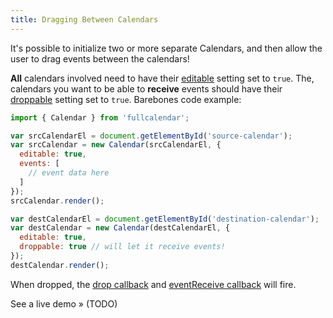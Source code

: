 ```yaml
---
title: Dragging Between Calendars
---
```


It's possible to initialize two or more separate Calendars, and then allow the user to drag events between the calendars!

**All** calendars involved need to have their [editable](editable) setting set to `true`. The, calendars you want to be able to **receive** events should have their [droppable](droppable) setting set to `true`. Barebones code example:

```js
import { Calendar } from 'fullcalendar';

var srcCalendarEl = document.getElementById('source-calendar');
var srcCalendar = new Calendar(srcCalendarEl, {
  editable: true,
  events: [
    // event data here
  ]
});
srcCalendar.render();

var destCalendarEl = document.getElementById('destination-calendar');
var destCalendar = new Calendar(destCalendarEl, {
  editable: true,
  droppable: true // will let it receive events!
});
destCalendar.render();
```

When dropped, the [drop callback](drop) and [eventReceive callback](eventReceive) will fire.

See a live demo &raquo; (TODO)
